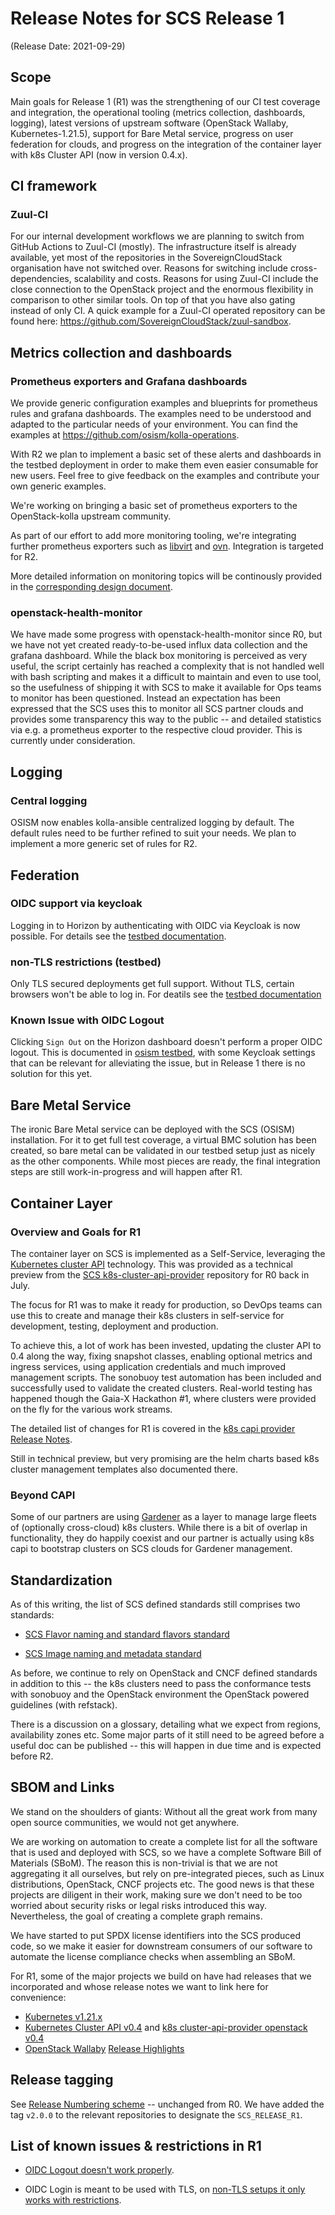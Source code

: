 # Release Notes for SCS Release 1

(Release Date: 2021-09-29)

## Scope

Main goals for Release 1 (R1) was the strengthening of our CI test coverage and
integration, the operational tooling (metrics collection, dashboards, logging),
latest versions of upstream software (OpenStack Wallaby, Kubernetes-1.21.5),
support for Bare Metal service, progress on user federation for clouds, and
progress on the integration of the container layer with k8s Cluster API (now in
version 0.4.x).

## CI framework

### Zuul-CI

For our internal development workflows we are planning to switch from GitHub
Actions to Zuul-CI (mostly). The infrastructure itself is already available,
yet most of the repositories in the SovereignCloudStack organisation have not
switched over. Reasons for switching include cross-dependencies, scalability
and costs. Reasons for using Zuul-CI include the close connection to the
OpenStack project and the enormous flexibility in comparison to other similar
tools. On top of that you have also gating instead of only CI. A quick example
for a Zuul-CI operated repository can be found here:
<https://github.com/SovereignCloudStack/zuul-sandbox>.

## Metrics collection and dashboards

### Prometheus exporters and Grafana dashboards

We provide generic configuration examples and blueprints for prometheus rules
and grafana dashboards. The examples need to be understood and adapted to the
particular needs of your environment. You can find the examples at
<https://github.com/osism/kolla-operations>.

With R2 we plan to implement a basic set of these alerts and dashboards in the
testbed deployment in order to make them even easier consumable for new users.
Feel free to give feedback on the examples and contribute your own generic
examples.

We're working on bringing a basic set of prometheus exporters to the
OpenStack-kolla upstream community.

As part of our effort to add more monitoring tooling, we're integrating further
prometheus exporters such as
[libvirt](https://review.opendev.org/c/openstack/kolla-ansible/+/643568) and
[ovn](https://review.opendev.org/c/openstack/kolla/+/762986). Integration is
targeted for R2.

More detailed information on monitoring topics will be continously provided in
the [corresponding design
document](https://github.com/SovereignCloudStack/Docs/blob/main/Design-Docs/monitoring.md).

### openstack-health-monitor

We have made some progress with openstack-health-monitor since R0, but we have
not yet created ready-to-be-used influx data collection and the grafana
dashboard.  While the black box monitoring is perceived as very useful, the
script certainly has reached a complexity that is not handled well with bash
scripting and makes it a difficult to maintain and even to use tool, so the
usefulness of shipping it with SCS to make it available for Ops teams to
monitor has been questioned. Instead an expectation has been expressed that the
SCS uses this to monitor all SCS partner clouds and provides some transparency
this way to the public -- and detailed statistics via e.g. a prometheus
exporter to the respective cloud provider. This is currently under consideration.

## Logging

### Central logging

OSISM now enables kolla-ansible centralized logging by default. The default
rules need to be further refined to suit your needs. We plan to implement a
more generic set of rules for R2.

## Federation

### OIDC support via keycloak

Logging in to Horizon by authenticating with OIDC via Keycloak is now possible.
For details see the [testbed documentation](
https://github.com/osism/testbed/blob/8430afdd36307acc1bf5ebd930ecbd3dd4b1dd22/docs/source/usage.rst#authentication-with-openid-connect).

### non-TLS restrictions (testbed)

Only TLS secured deployments get full support.
Without TLS, certain browsers won't be able to log in.
For deatils see the [testbed documentation](
https://github.com/osism/testbed/blob/8430afdd36307acc1bf5ebd930ecbd3dd4b1dd22/docs/source/usage.rst#ssl-tls-connection-to-keycloak-openid-connect-provider)

### Known Issue with OIDC Logout

Clicking `Sign Out` on the Horizon dashboard doesn't perform
a proper OIDC logout. This is documented in [osism testbed](
https://github.com/osism/testbed/blob/8430afdd36307acc1bf5ebd930ecbd3dd4b1dd22/docs/source/usage.rst#openstack-web-dashboard-horizon-logout),
with some Keycloak settings that can be relevant for alleviating the issue,
but in Release 1 there is no solution for this yet.

## Bare Metal Service

The ironic Bare Metal service can be deployed with the SCS (OSISM)
installation. For it to get full test coverage, a virtual BMC
solution has been created, so bare metal can be validated in our testbed
setup just as nicely as the other components. While most pieces
are ready, the final integration steps are still work-in-progress
and will happen after R1.

## Container Layer

### Overview and Goals for R1

The container layer on SCS is implemented as a Self-Service,
leveraging the [Kubernetes cluster API](https://cluster-api.sigs.k8s.io/)
technology. This was provided as a technical preview from the
[SCS k8s-cluster-api-provider](https://github.com/SovereignCloudStack/k8s-cluster-api-provider)
repository for R0 back in July.

The focus for R1 was to make it ready for production, so DevOps teams can
use this to create and manage their k8s clusters in self-service for
development, testing, deployment and production.

To achieve this, a lot of work has been invested, updating the
cluster API to 0.4 along the way, fixing snapshot classes, enabling
optional metrics and ingress services, using application credentials
and much improved management scripts. The sonobuoy test automation has
been included and successfully used to validate the created clusters.
Real-world testing has happened though the Gaia-X Hackathon #1, where
clusters were provided on the fly for the various work streams.

The detailed list of changes for R1 is covered in the
[k8s capi provider Release Notes](https://github.com/SovereignCloudStack/k8s-cluster-api-provider/blob/master/Release-Notes-R1.md).

Still in technical preview, but very promising are the helm charts
based k8s cluster management templates also documented there.

### Beyond CAPI

Some of our partners are using [Gardener](https://gardener.io) as a layer to manage
large fleets of (optionally cross-cloud) k8s clusters. While there is a bit of
overlap in functionality, they do happily coexist and our partner is actually
using k8s capi to bootstrap clusters on SCS clouds for Gardener management.

## Standardization

As of this writing, the list of SCS defined standards still comprises
two standards:

* [SCS Flavor naming and standard flavors standard](https://github.com/SovereignCloudStack/Docs/blob/main/Design-Docs/flavor-naming.md)

* [SCS Image naming and metadata standard](https://github.com/SovereignCloudStack/Docs/blob/main/Design-Docs/Image-Properties-Spec.md)

As before, we continue to rely on OpenStack and CNCF defined standards
in addition to this -- the k8s clusters need to pass the conformance
tests with sonobuoy and the OpenStack environment the OpenStack powered
guidelines (with refstack).

There is a discussion on a glossary, detailing what we expect from regions,
availability zones etc. Some major parts of it still need to be agreed
before a useful doc can be published -- this will happen in due time and
is expected before R2.

## SBOM and Links

We stand on the shoulders of giants:
Without all the great work from many open source communities, we would
not get anywhere.

We are working on automation to create a complete list for all the software
that is used and deployed with SCS, so we have a complete Software Bill
of Materials (SBoM). The reason this is non-trivial is that we are not
aggregating it all ourselves, but rely on pre-integrated pieces, such
as Linux distributions, OpenStack, CNCF projects etc. The good news is
that these projects are diligent in their work, making sure we don't need
to be too worried about security risks or legal risks introduced this way.
Nevertheless, the goal of creating a complete graph remains.

We have started to put SPDX license identifiers into the SCS produced
code, so we make it easier for downstream consumers of our software to
automate the license compliance checks when assembling an SBoM.

For R1, some of the major projects we build on have had releases that we
incorporated and whose release notes we want to link here for convenience:

* [Kubernetes v1.21.x](https://github.com/kubernetes/kubernetes/releases)
* [Kubernetes Cluster API v0.4](https://github.com/kubernetes-sigs/cluster-api/releases)
  and [k8s cluster-api-provider openstack v0.4](https://github.com/kubernetes-sigs/cluster-api-provider-openstack/releases)
* [OpenStack Wallaby](https://releases.openstack.org/wallaby/) [Release Highlights](https://releases.openstack.org/wallaby/highlights.html)

## Release tagging

See [Release Numbering scheme](https://github.com/SovereignCloudStack/Docs/blob/main/Design-Docs/Release-Numbering-Scheme.md) -- unchanged from R0.
We have added the tag `v2.0.0` to the relevant repositories to designate the `SCS_RELEASE_R1`.

## List of known issues & restrictions in R1

* [OIDC Logout doesn't work properly](#Known-Issue-with-OIDC-Logout).

* OIDC Login is meant to be used with TLS, on
[non-TLS setups it only works with restrictions](#non-TLS-restrictions-testbed).

